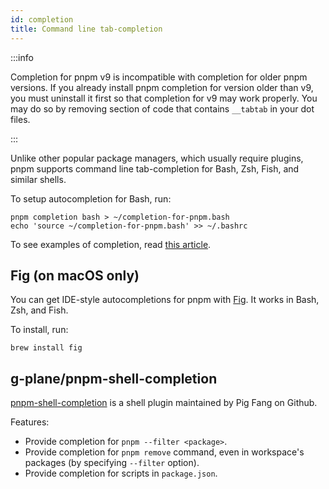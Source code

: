 ```yaml
---
id: completion
title: Command line tab-completion
---
```


:::info

Completion for pnpm v9 is incompatible with completion for older pnpm versions.
If you already install pnpm completion for version older than v9, you must uninstall it first so that completion for v9 may work properly.
You may do so by removing section of code that contains `__tabtab` in your dot files.

:::

Unlike other popular package managers, which usually require plugins, pnpm
supports command line tab-completion for Bash, Zsh, Fish, and similar shells.

To setup autocompletion for Bash, run:

```text
pnpm completion bash > ~/completion-for-pnpm.bash
echo 'source ~/completion-for-pnpm.bash' >> ~/.bashrc
```

To see examples of completion, read [this article].

[this article]: https://medium.com/pnpm/pnpm-v4-9-comes-with-command-completion-a411715260b4

## Fig (on macOS only)

You can get IDE-style autocompletions for pnpm with [Fig]. It works in Bash, Zsh, and Fish.

To install, run:

```text
brew install fig
```

[Fig]: https://fig.io/

## g-plane/pnpm-shell-completion

[pnpm-shell-completion] is a shell plugin maintained by Pig Fang on Github.

Features:

- Provide completion for `pnpm --filter <package>`.
- Provide completion for `pnpm remove` command, even in workspace's packages (by specifying `--filter` option).
- Provide completion for scripts in `package.json`.

[pnpm-shell-completion]: https://github.com/g-plane/pnpm-shell-completion
